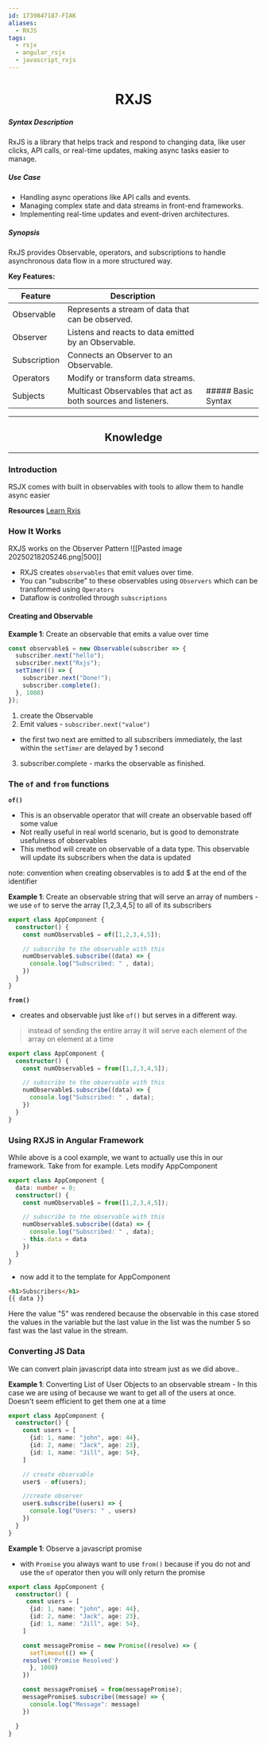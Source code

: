 ```yaml
---
id: 1739847187-FIAK
aliases:
  - RXJS
tags:
  - rsjx
  - angular_rsjx
  - javascript_rxjs
---
```



<center>
<h1>RXJS</h1>
</center>


##### Syntax Description
RxJS is a library that helps track and respond to changing data, like user
clicks, API calls, or real-time updates, making async tasks easier to manage.

##### Use Case
- Handling async operations like API calls and events.
- Managing complex state and data streams in front-end frameworks.
- Implementing real-time updates and event-driven architectures.

##### Synopsis
RxJS provides Observable, operators, and subscriptions to handle asynchronous
data flow in a more structured way.

**Key Features:**

| **Feature**  | **Description**                                               |                    |
| ------------ | ------------------------------------------------------------- | ------------------ |
| Observable   | Represents a stream of data that can be observed.             |                    |
| Observer     | Listens and reacts to data emitted by an Observable.          |                    |
| Subscription | Connects an Observer to an Observable.                        |                    |
| Operators    | Modify or transform data streams.                             |                    |
| Subjects     | Multicast Observables that act as both sources and listeners. | ##### Basic Syntax |



<center>
  <hr>
  <h2>Knowledge</h2>
  <hr>
</center>

### Introduction
RSJX comes with built in observables with tools to allow them to handle async
easier

**Resources**
[Learn Rxjs](https://www.learnrxjs.io/)

### How It Works
RXJS works on the Observer Pattern
![[Pasted image 20250218205246.png|500]]

- RXJS creates `observables` that emit values over time. 
- You can "subscribe" to these observables using `Observers` which can be transformed using `Operators`
- Dataflow is controlled through `subscriptions`


#### **Creating and Observable**
**Example 1**: Create an observable that emits a value over time
```typescript
const observable$ = new Observable(subscriber => {
  subscriber.next("hello");
  subscriber.next("Rxjs");
  setTimer(() => {
    subscriber.next("Done!");
    subscriber.complete();
  }, 1000)
});
```
1. create the Observable
2. Emit values -   `subscriber.next("value")`
  - the first two next are emitted to all subscribers immediately, the last
    within the `setTimer` are delayed by 1 second
3. subscriber.complete - marks the observable as finished. 


### The `of` and `from` functions

**`of()`**
- This is an observable operator that will create an observable based off some
  value
- Not really useful in real world scenario, but is good to demonstrate usefulness
  of observables
- This method will create on observable of a data type. This observable will 
  update its subscribers when the data is updated

note: convention when creating observables is to add $ at the end of the identifier

**Example 1**:  Create an observable string that will serve an array of numbers
    - we use `of` to serve the array [1,2,3,4,5] to all of its subscribers
```typescript
export class AppComponent {
  constructor() {
    const numObservable$ = of([1,2,3,4,5]);

    // subscribe to the observable with this
    numObservable$.subscribe((data) => {
      console.log("Subscribed: " , data);
    })
  }
}
```

**`from()`**
-  creates and observable just like `of()` but serves in a different way. 
> instead of sending the entire array it will serve each element of the array
> on element at a time

```typescript
export class AppComponent {
  constructor() {
    const numObservable$ = from([1,2,3,4,5]);

    // subscribe to the observable with this
    numObservable$.subscribe((data) => {
      console.log("Subscribed: " , data);
    })
  }
}
```



### Using RXJS in Angular Framework
While above is a cool example, we want to actually use this in our framework. Take from for example. Lets modify AppComponent
```typescript
export class AppComponent {
  data: number = 0;
  constructor() {
	const numObservable$ = from([1,2,3,4,5]);

	// subscribe to the observable with this
	numObservable$.subscribe((data) => {
	  console.log("Subscribed: " , data);
	- this.data = data
	})
  }
}
```
- now add it to the template for AppComponent
```html
<h1>Subscribers</h1>
{{ data }}
```

Here the value "5" was rendered because the observable in this case stored the values in the variable
but the last value in the list was the number 5 so fast was the last value in the stream. 



### Converting JS Data
We can convert plain javascript data into stream just as we did above.. 

**Example 1**: Converting List of User Objects to an observable stream
    - In this case we are using of because we want to get all of the users at
      once. Doesn't seem efficient to get them one at a time
```typescript
export class AppComponent {
  constructor() {
    const users = [
      {id: 1, name: "john", age: 44},
      {id: 2, name: "Jack", age: 23},
      {id: 1, name: "Jill", age: 54},
    ]

    // create observable
    user$ - of(users);

    //create observer
    user$.subscribe((users) => {
      console.log("Users: " , users)
    })
  }
}
```

**Example 1**: Observe a javascript promise
- with `Promise` you always want to use `from()` because if you do not and use
  the `of` operator then you will only return the promise
```typescript
export class AppComponent {
  constructor() {
     const users = [
      {id: 1, name: "john", age: 44},
      {id: 2, name: "Jack", age: 23},
      {id: 1, name: "Jill", age: 54},
    ]

    const messagePromise = new Promise((resolve) => {
      setTimeout(() => {
	resolve('Promise Resolved')
      }, 1000)
    })

    const messagePromise$ = from(messagePromise);
    messagePromise$.subscribe((message) => {
      console.log("Message": message)
    })

  }
}
```
